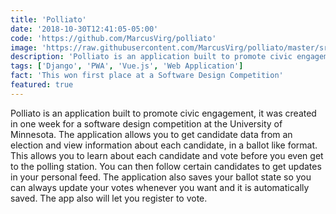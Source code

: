 ```yaml
---
title: 'Polliato'
date: '2018-10-30T12:41:05-05:00'
code: 'https://github.com/MarcusVirg/polliato'
image: 'https://raw.githubusercontent.com/MarcusVirg/polliato/master/src/assets/1200px-Obama_logomark.svg.png'
description: 'Polliato is an application built to promote civic engagement, it was created in one week for a software design competition at the University of Minnesota'
tags: ['Django', 'PWA', 'Vue.js', 'Web Application']
fact: 'This won first place at a Software Design Competition'
featured: true
---
```


Polliato is an application built to promote civic engagement, it was created in one week for a software design competition at the University of Minnesota. The application allows you to get candidate data from an election and view information about each candidate, in a ballot like format. This allows you to learn about each candidate and vote before you even get to the polling station. You can then follow certain candidates to get updates in your personal feed. The application also saves your ballot state so you can always update your votes whenever you want and it is automatically saved. The app also will let you register to vote.
